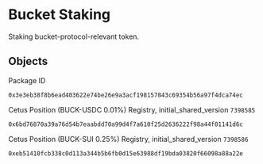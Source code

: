 # Bucket Staking
Staking bucket-protocol-relevant token.

## Objects
Package ID
```
0x3e3eb38f8b6ead403622e74be26e9a3acf198157843c69354b56a97f4dca74ec
```
Cetus Position (BUCK-USDC 0.01%) Registry, initial_shared_version `7398585`
```
0x6bd76870a39a76d54b7eaabdd70a99d4f7a610f25d2636222f98a44f01141d6c
```
Cetus Position (BUCK-SUI 0.25%) Registry, initial_shared_version `7398586`
```
0xeb51410fcb338c0d113a344b5b6fb0d15e63988df19bda03820f66098a88a22e
```